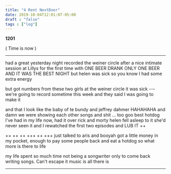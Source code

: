 ```yaml
---
title: "4 Rent NextDoor"
date: 2019-10-04T12:01:07-05:00
draft : "false"
tags : ["log"]
---
```


**1201**

( Time is now )

___
had a great yesterday night recorded the weiner circle after a nice intimate session at Lillys for the first time with ONE BEER
DRANK ONLY ONE BEER AND IT WAS THE BEST NIGHT but helen was sick so you know I had some extra energy

but got numbers from these two girls at the weiner circle it was sick --- we're going to record sometime this week and they said I was going to make it

and that I look like the baby of te bundy and jeffrey dahmer HAHAHAHA and damn we were showing each other songs and shit ... too goo best hotdog I've had in my life now, had it over rick and morty helen fell asleep to it she'd never seen it and I rewatched the first two episodes and LUB IT ++

++ ++ ++ +++ ++ +++  just talked to aris and booyah got a little money in my pocket, enough to pay some people back and eat a hotdog so what more is there to life

my life spent so much time not being a songwriter only to come back writing songs. Can't escape it music is all there is

___

```


```    
